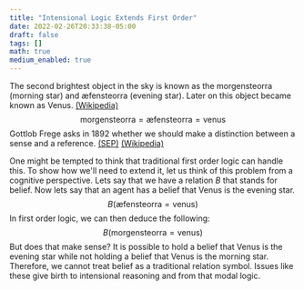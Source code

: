 ```yaml
---
title: "Intensional Logic Extends First Order"
date: 2022-02-26T20:33:38-05:00
draft: false
tags: []
math: true
medium_enabled: true
---
```


The second brightest object in the sky is known as the morgensteorra (morning star) and æfensteorra (evening star). Later on this object became known as Venus. [(Wikipedia)](https://en.wikipedia.org/wiki/Venus_in_culture)
$$
\text{morgensteorra} = \text{æfensteorra} = \text{venus}
$$
Gottlob Frege asks in 1892  whether we should make a distinction between a sense and a reference. [(SEP)](https://plato.stanford.edu/entries/logic-intensional/#Fre) [(Wikipedia)](https://en.wikipedia.org/wiki/Sense_and_reference)

One might be tempted to think that traditional first order logic can handle this. To show how we'll need to extend it, let us think of this problem from a cognitive perspective. Lets say that we have a relation $B$ that stands for belief. Now lets say that an agent has a belief that Venus is the evening star.
$$
B(\text{æfensteorra} = \text{venus})
$$
In first order logic, we can then deduce the following:
$$
B(\text{morgensteorra} = \text{venus})
$$
But does that make sense? It is possible to hold a belief that Venus is the evening star while not holding a belief that Venus is the morning star. Therefore, we cannot treat belief as a traditional relation symbol. Issues like these give birth to intensional reasoning and from that modal logic.
